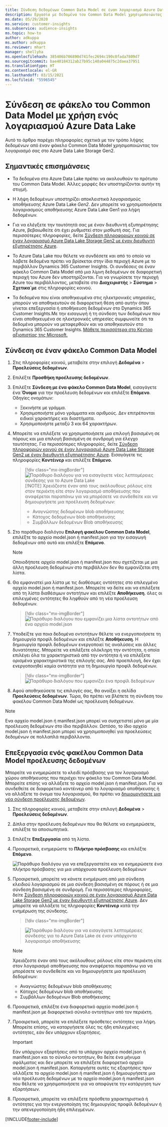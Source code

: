 ```yaml
---
title: Σύνδεση δεδομένων Common Data Model σε έναn λογαριασμό Azure Data Lake
description: Εργασία με δεδομένα του Common Data Model χρησιμοποιώντας το Azure Data Lake Storage.
ms.date: 05/29/2020
ms.service: customer-insights
ms.subservice: audience-insights
ms.topic: how-to
author: adkuppa
ms.author: adkuppa
ms.reviewer: mhart
manager: shellyha
ms.openlocfilehash: 385406b706890d741fec2694c190c0fada7809d7
ms.sourcegitcommit: bae40184312ab27b95c140a044875c2daea37951
ms.translationtype: HT
ms.contentlocale: el-GR
ms.lasthandoff: 03/15/2021
ms.locfileid: "5596545"
---
```

# <a name="connect-to-a-common-data-model-folder-using-an-azure-data-lake-account"></a>Σύνδεση σε φάκελο του Common Data Model με χρήση ενός λογαριασμού Azure Data Lake

Αυτό το άρθρο παρέχει πληροφορίες σχετικά με τον τρόπο λήψης δεδομένων από έναν φάκελο Common Data Model χρησιμοποιώντας τον λογαριασμό σας στο Azure Data Lake Storage Gen2.

## <a name="important-considerations"></a>Σημαντικές επισημάνσεις

- Τα δεδομένα στο Azure Data Lake πρέπει να ακολουθούν το πρότυπο του Common Data Model. Άλλες μορφές δεν υποστηρίζονται αυτήν τη στιγμή.

- Η λήψη δεδομένων υποστηρίζει αποκλειστικά λογαριασμούς αποθήκευσης Azure Data Lake *Gen2*. Δεν μπορείτε να χρησιμοποιήσετε λογαριασμούς αποθήκευσης Azure Data Lake Gen1 για λήψη δεδομένων.

- Για να ελέγξετε την ταυτότητά σας με έναν διευθυντή εξυπηρέτησης Azure, βεβαιωθείτε ότι έχει ρυθμιστεί στον μισθωτή σας. Για περισσότερες πληροφορίες, δείτε [Σύνδεση πληροφοριών κοινού σε έναν λογαριασμό Azure Data Lake Storage Gen2 με έναν διευθυντή εξυπηρέτησης Azure](connect-service-principal.md).

- Το Azure Data Lake που θέλετε να συνδέσετε και από το οποίο να λάβετε δεδομένα πρέπει να βρίσκεται στην ίδια περιοχή Azure με το περιβάλλον Dynamics 365 Customer Insights. Οι συνδέσεις σε έναν φάκελο Common Data Model από μια λίμνη δεδομένων σε διαφορετική περιοχή του Azure δεν υποστηρίζονται. Για να γνωρίσετε την περιοχή Azure του περιβάλλοντος, μεταβείτε στο **Διαχειριστής** > **Σύστημα** > **Σχετικα´με** στις πληροφορίες κοινού.

- Τα δεδομένα που είναι αποθηκευμένα στις ηλεκτρονικές υπηρεσίες, μπορούν να αποθηκευτούν σε διαφορετική θέση από αυτήν όπου γίνεται επεξεργασία ή αποθήκευση δεδομένων στο Dynamics 365 Customer Insights.Με την εισαγωγή ή τη σύνδεση των δεδομένων που είναι αποθηκευμένα σε ηλεκτρονικές υπηρεσίες συμφωνείτε ότι τα δεδομένα μπορούν να μεταφερθούν και να αποθηκευτούν στο Dynamics 365 Customer Insights. [Μάθετε περισσότερα στο Κέντρο αξιοπιστίας της Microsoft.](https://www.microsoft.com/trust-center)

## <a name="connect-to-a-common-data-model-folder"></a>Σύνδεση σε έναν φάκελο Common Data Model

1. Στις πληροφορίες κοινού, μεταβείτε στην επιλογή **Δεδομένα** > **Προελεύσεις δεδομένων**.

1. Επιλέξτε **Προσθήκη προέλευσης δεδομένων**.

1. Επιλέξτε **Σύνδεση με ένα φάκελο Common Data Model**, εισαγάγετε ένα **Όνομα** για την προέλευση δεδομένων και επιλέξτε **Επόμενο**. Οδηγίες ονομάτων: 
   - Ξεκινήστε με γράμμα.
   - Χρησιμοποιήστε μόνο γράμματα και αριθμούς. Δεν επιτρέπονται ειδικοί χαρακτήρες και διαστήματα.
   - Χρησιμοποιήστε μεταξύ 3 και 64 χαρακτήρων.

1. Μπορείτε να επιλέξετε να χρησιμοποιήσετε μια επιλογή βασισμένη σε πόρους και μια επιλογή βασισμένη σε συνδρομή για έλεγχο ταυτότητας. Για περισσότερες πληροφορίες, δείτε [Σύνδεση πληροφοριών κοινού σε έναν λογαριασμό Azure Data Lake Storage Gen2 με έναν διευθυντή εξυπηρέτησης Azure](connect-service-principal.md). Εισαγάγετε τις πληροφορίες **Κοντέινερ** και επιλέξτε **Επόμενο**.
   > [!div class="mx-imgBorder"]
   > ![Παράθυρο διαλόγου για να εισαγάγετε νέες λεπτομέρειες σύνδεσης για το Azure Data Lake](media/enter-new-storage-details.png)
   > [!NOTE]
   > Χρειάζεστε έναν από τους ακόλουθους ρόλους είτε στον περιέκτη είτε στον λογαριασμό αποθήκευσης που αναφέρεται παραπάνω για να μπορέσετε να συνδεθείτε και να δημιουργήσετε μια προέλευση δεδομένων:
   >  - Αναγνώστης δεδομένων blob αποθήκευσης
   >  - Κάτοχος δεδομένων blob αποθήκευσης
   >  - Συμβάλλων δεδομένων Blob αποθήκευσης

1. Στο παράθυρο διαλόγου **Επιλογή φακέλου Common Data Model**, επιλέξτε το αρχείο model.json ή manifest.json για την εισαγωγή δεδομένων από αυτό και επιλέξτε **Επόμενο**.
   > [!NOTE]
   > Οποιοδήποτε αρχείο model.json ή manifest.json που σχετίζεται με μια άλλη προέλευση δεδομένων στο περιβάλλον δεν θα εμφανίζεται στη λίστα.

1. Θα εμφανιστεί μια λίστα με τις διαθέσιμες οντότητες στο επιλεγμένο αρχείο model.json ή manifest.json. Μπορείτε να δείτε και να επιλέξετε από τη λίστα διαθέσιμων οντοτήτων και επιλέξτε **Αποθήκευση**. όλες οι επιλεγμένες οντότητες θα ληφθούν από τη νέα προέλευση δεδομένων.
   > [!div class="mx-imgBorder"]
   > ![Παράθυρο διαλόγου που εμφανίζει μια λίστα οντοτήτων από ένα αρχείο model.json](media/review-entities.png)

8. Υποδείξτε για ποια δεδομένα οντοτήτων θέλετε να ενεργοποιήσετε τη δημιουργία προφίλ δεδομένων και επιλέξτε **Αποθήκευση**. Η δημιουργία προφίλ δεδομένων ενεργοποιεί τις αναλύσεις και άλλες δυνατότητες. Μπορείτε να επιλέξετε ολόκληρη την οντότητα, η οποία επιλέγει όλα τα χαρακτηριστικά από την οντότητα ή να επιλέξετε ορισμένα χαρακτηριστικά της επιλογής σας. Από προεπιλογή, δεν έχει ενεργοποιηθεί καμία οντότητα για τη δημιουργία προφίλ δεδομένων.
   > [!div class="mx-imgBorder"]
   > ![Παράθυρο διαλόγου που εμφανίζει ένα προφίλ δεδομένων](media/dataprofiling-entities.png)

9. Αφού αποθηκεύσετε τις επιλογές σας, θα ανοίξει η σελίδα **Προελεύσεις δεδομένων**. Τώρα, θα πρέπει να βλέπετε τη σύνδεση του φακέλου Common Data Model ως προέλευση δεδομένων.

> [!NOTE]
> Ενα αρχείο model.json ή manifest.json μπορεί να συσχετιστεί μόνο με μία προέλευση δεδομένων στο ίδιο περιβάλλον. Ωστόσο, το ίδιο αρχείο model.json ή manifest.json μπορεί να χρησιμοποιηθεί για προελεύσεις δεδομένων σε πολλαπλά περιβάλλοντα.

## <a name="edit-a-common-data-model-folder-data-source"></a>Επεξεργασία ενός φακέλου Common Data Model προέλευσης δεδομένων

Μπορείτε να ενημερώσετε το κλειδί πρόσβασης για τον λογαριασμό χώρου αποθήκευσης που περιέχει τον φάκελο του Common Data Model. Μπορείτε επίσης να αλλάξετε το αρχείο model.json ή manifest.json. Για να συνδεθείτε σε διαφορετικό κοντέινερ από το λογαριασμό αποθήκευσης ή να αλλάξετε το όνομα του λογαριασμού, θα πρέπει να [δημιουργήσετε μια νέα σύνδεση προέλευσης δεδομένων](#connect-to-a-common-data-model-folder).

1. Στις πληροφορίες κοινού, μεταβείτε στην επιλογή **Δεδομένα** > **Προελεύσεις δεδομένων**.

2. Δίπλα στην προέλευση δεδομένων που θα θέλατε να ενημερώσετε, επιλέξτε τα αποσιωπητικά.

3. Επιλέξτε **Επεξεργασία** από τη λίστα.

4. Προαιρετικά, ενημερώστε το **Πλήκτρο πρόσβασης** και επιλέξτε **Επόμενο**.

   ![Παράθυρο διαλόγου για να επεξεργαστείτε και να ενημερώσετε ένα πλήκτρο πρόσβασης για μια υπάρχουσα προέλευση δεδομένων](media/edit-access-key.png)

5. Προαιρετικά, μπορείτε να κάνετε ενημέρωση από μια σύνδεση κλειδιού λογαριασμού σε μια σύνδεση βασισμένη σε πόρους ή σε μια σύνδεση βασισμένη σε συνδρομή. Για περισσότερες πληροφορίες, δείτε [Σύνδεση πληροφοριών κοινού σε έναν λογαριασμό Azure Data Lake Storage Gen2 με έναν διευθυντή εξυπηρέτησης Azure](connect-service-principal.md). Δεν μπορείτε να αλλάξετε τις πληροφορίες **Κοντέινερ** κατά την ενημέρωση της σύνδεσης.
   > [!div class="mx-imgBorder"]

   > ![Παράθυρο διαλόγου για να εισαγάγετε λεπτομέρειες σύνδεσης για το Azure Data Lake σε έναν υπάρχοντα λογαριασμό αποθήκευσης](media/enter-existing-storage-details.png)

   > [!NOTE]
   > Χρειάζεστε έναν από τους ακόλουθους ρόλους είτε στον περιέκτη είτε στον λογαριασμό αποθήκευσης που αναφέρεται παραπάνω για να μπορέσετε να συνδεθείτε και να δημιουργήσετε μια προέλευση δεδομένων:
   >  - Αναγνώστης δεδομένων blob αποθήκευσης
   >  - Κάτοχος δεδομένων blob αποθήκευσης
   >  - Συμβάλλων δεδομένων Blob αποθήκευσης


6. Προαιρετικά, επιλέξτε ένα διαφορετικό αρχείο model.json ή manifest.json με διαφορετικό σύνολο οντοτήτων από τον περιέκτη.

7. Προαιρετικά, μπορείτε να επιλέξετε πρόσθετες οντότητες για λήψη. Μπορείτε επίσης, να καταργήσετε όλες τις ήδη επιλεγμένες οντότητες, εάν δεν υπάρχουν εξαρτήσεις.

   > [!IMPORTANT]
   > Εάν υπάρχουν εξαρτήσεις από το υπάρχον αρχείο model.json ή manifest.json και το σύνολο οντοτήτων, θα δείτε ένα μήνυμα σφάλματος και δεν μπορείτε να επιλέξετε διαφορετικό αρχείο model.json ή manifest.json. Καταργήστε αυτές τις εξαρτήσεις πριν αλλάξετε το αρχείο model.json ή manifest.json ή δημιουργήσετε μια νέα προέλευση δεδομένων με το αρχείο model.json ή manifest.json που θέλετε να χρησιμοποιήσετε για να αποφύγετε την κατάργηση των εξαρτήσεων.

8. Προαιρετικά, μπορείτε να επιλέξετε πρόσθετα χαρακτηριστικά ή οντότητες για την ενεργοποίηση της δημιουργίας προφίλ δεδομένων ή την απενεργοποίηση ήδη επιλεγμένων.   


[!INCLUDE[footer-include](../includes/footer-banner.md)]